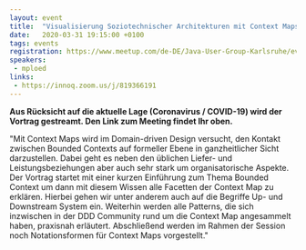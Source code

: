 ```yaml
---
layout: event
title:  "Visualisierung Soziotechnischer Architekturen mit Context Maps"
date:   2020-03-31 19:15:00 +0100
tags: events
registration: https://www.meetup.com/de-DE/Java-User-Group-Karlsruhe/events/268395182
speakers:
 - mploed
links:
 - https://innoq.zoom.us/j/819366191
---
```


**Aus Rücksicht auf die aktuelle Lage (Coronavirus / COVID-19) wird der Vortrag gestreamt. Den Link zum Meeting findet Ihr oben.**

"Mit Context Maps wird im Domain-driven Design versucht, den Kontakt zwischen Bounded Contexts auf formeller Ebene in ganzheitlicher Sicht darzustellen. Dabei geht es neben den üblichen Liefer- und Leistungsbeziehungen aber auch sehr stark um organisatorische Aspekte. Der Vortrag startet mit einer kurzen Einführung zum Thema Bounded Context um dann mit diesem Wissen alle Facetten der Context Map zu erklären. Hierbei gehen wir unter anderem auch auf die Begriffe Up- und Downstream System ein. Weiterhin werden alle Patterns, die sich inzwischen in der DDD Community rund um die Context Map angesammelt haben, praxisnah erläutert. Abschließend werden im Rahmen der Session noch Notationsformen für Context Maps vorgestellt."
